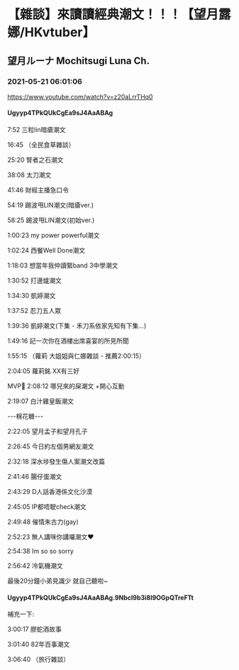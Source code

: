 # 【雜談】來讀讀經典潮文！！！【望月露娜/HKvtuber】
## 望月ルーナ  Mochitsugi Luna Ch.
### 2021-05-21 06:01:06
https://www.youtube.com/watch?v=z20aLrrTHq0
#### Ugyyp4TPkQUkCgEa9sJ4AaABAg
7:52       三粒lin暗瘡潮文

16:45    （全民食草雜談）

25:20     腎者之石潮文

38:08     太刀潮文

41:46     財經主播急口令

54:19     踢波甩LIN潮文(暗瘡ver.)

58:25     踢波甩LIN潮文(初始ver.)

1:00:23  my power powerful潮文

1:02:24  西餐Well Done潮文

1:18:03  想當年我仲讀緊band 3中學潮文

1:30:52  打邊爐潮文

1:34:30  凱婷潮文

1:37:52  忍刀五人眾

1:39:36  凱婷潮文(下集 - 禾刀系依家先知有下集...)

1:49:16  記一次你在酒樓出席喜宴的所見所聞

1:55:15 （蘿莉 大姐姐與仁娜雜談 - 推薦2:00:15）

2:04:05  蘿莉銘 XX有三好

MVP👑  2:08:12 哪兒來的屎潮文 +開心互動

2:19:07  白汁雞皇飯潮文







---棉花糖---

2:22:05  望月孟子和望月孔子

2:26:45  今日約左個男網友潮文

2:32:18  深水埗發生傷人案潮文改篇

2:41:46  腸仔蛋潮文

2:43:29  D人話香港係文化沙漠

2:45:05  IP都唔駛check潮文

2:49:48  催情朱古力(gay)

2:52:23  無人講咪你講囉潮文♥

2:54:38  Im so so sorry

2:56:42  冷氣機潮文







最後20分鐘小弟見識少 就自己聽啦~

#### Ugyyp4TPkQUkCgEa9sJ4AaABAg.9Nbcl9b3i8l9OGpQTreFTt
補充一下:

3:00:17 膠蛇酒故事

3:01:40 82年百事潮文

3:06:40 （旅行雜談）

